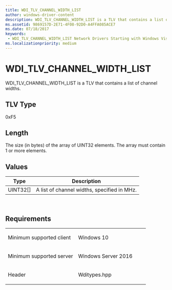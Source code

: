 ```yaml
---
title: WDI_TLV_CHANNEL_WIDTH_LIST
author: windows-driver-content
description: WDI_TLV_CHANNEL_WIDTH_LIST is a TLV that contains a list of channel widths.
ms.assetid: 9869157D-2E71-4F08-92D0-A4FFA085ACE7
ms.date: 07/18/2017 
keywords:
 - WDI_TLV_CHANNEL_WIDTH_LIST Network Drivers Starting with Windows Vista
ms.localizationpriority: medium
---
```


# WDI\_TLV\_CHANNEL\_WIDTH\_LIST


WDI\_TLV\_CHANNEL\_WIDTH\_LIST is a TLV that contains a list of channel widths.

## TLV Type


0xF5

## Length


The size (in bytes) of the array of UINT32 elements. The array must contain 1 or more elements.

## Values


| Type       | Description                                 |
|------------|---------------------------------------------|
| UINT32\[\] | A list of channel widths, specified in MHz. |

 

Requirements
------------

<table>
<colgroup>
<col width="50%" />
<col width="50%" />
</colgroup>
<tbody>
<tr class="odd">
<td><p>Minimum supported client</p></td>
<td><p>Windows 10</p></td>
</tr>
<tr class="even">
<td><p>Minimum supported server</p></td>
<td><p>Windows Server 2016</p></td>
</tr>
<tr class="odd">
<td><p>Header</p></td>
<td>Wditypes.hpp</td>
</tr>
</tbody>
</table>

 

 





